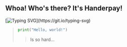 ## Whoa! Who's there? It's Handerpay!

[![Typing SVG](https://readme-typing-svg.demolab.com?font=Determination+Sans&duration=1500&pause=1000&color=92F791&center=&vCenter=%D0%9B%D0%9E%D0%96%D0%AC&repeat=&random=&width=435&lines=i+dont+know+what+i+need+to+type+here;really...;i+think...;dog+rotating+10+hours...;fun+fact%3A+its+not+fun+fact...;fact%3A+its+%22Determination+sans%22+font;but+%22Arial%22+is+better...;oh;i+need+a+cookie;with+a+tea;goodbye!)](https://git.io/typing-svg)

>``` py
>print("Hello, world!")
>```
>> Is so hard...
